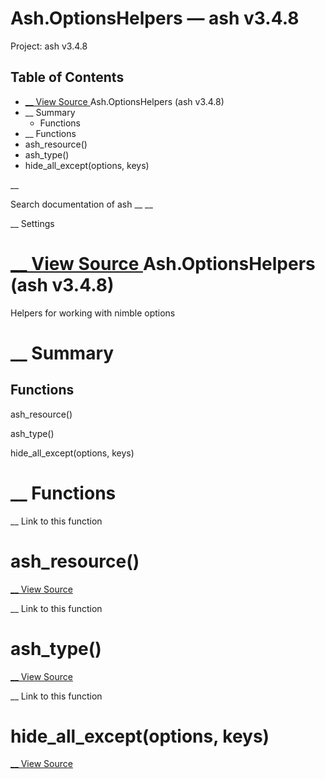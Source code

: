 # Ash.OptionsHelpers — ash v3.4.8

Project: ash v3.4.8

## Table of Contents

- [ __ View Source ](external_link) Ash.OptionsHelpers (ash v3.4.8)
- __ Summary
  - Functions
- __ Functions
- ash_resource()
- ash_type()
- hide_all_except(options, keys)

__

Search documentation of ash __ __

__ Settings

#  [ __ View Source ](external_link) Ash.OptionsHelpers (ash v3.4.8)

Helpers for working with nimble options

#  __ Summary

##  Functions

ash_resource()

ash_type()

hide_all_except(options, keys)

#  __ Functions

__ Link to this function

# ash_resource()

[ __ View Source ](external_link)

__ Link to this function

# ash_type()

[ __ View Source ](external_link)

__ Link to this function

# hide_all_except(options, keys)

[ __ View Source ](external_link)
